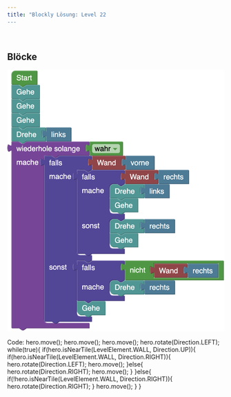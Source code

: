 ```yaml
---
title: "Blockly Lösung: Level 22
---
```

​
## Blöcke
![solution](doc/produs_unterlagen/solution/blockly/img/loesung_level_22.png)

Code:
hero.move();
hero.move();
hero.move();
hero.rotate(Direction.LEFT);
while(true){
    if(hero.isNearTile(LevelElement.WALL, Direction.UP)){
        if(hero.isNearTile(LevelElement.WALL, Direction.RIGHT)){
            hero.rotate(Direction.LEFT);
            hero.move();
        }else{
            hero.rotate(Direction.RIGHT);
            hero.move();
        }
    }else{
        if(!hero.isNearTile(LevelElement.WALL, Direction.RIGHT)){
            hero.rotate(Direction.RIGHT);
        }
        hero.move();
    }
}